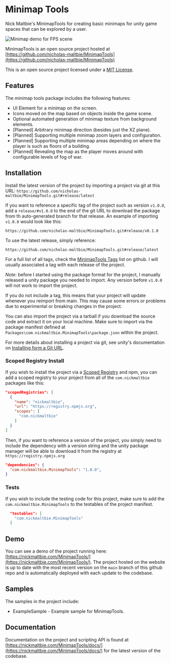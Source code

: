 # Minimap Tools

Nick Maltbie's MinimapTools for creating basic minimaps for unity game
spaces that can be explored by a user.

![Minimap demo for FPS scene](Demo/MinimapTools-Example.gif)

MinimapTools is an open source project hosted at
[https://github.com/nicholas-maltbie/MinimapTools](https://github.com/nicholas-maltbie/MinimapTools)

This is an open source project licensed under a [MIT License](LICENSE.txt).

## Features

The minimap tools package includes the following features:

* UI Element for a minimap on the screen.
* Icons moved on the map based on objects inside the game scene.
* Optional automated generation of minimap texture from background elements.
* \[Planned\] Arbitrary minimap direction (besides just the XZ plane).
* \[Planned\] Supporting multiple minimap zoom layers and configuration.
* \[Planned\] Supporting multiple minimap areas depending on where the player
  is such as floors of a building.
* \[Planned\] Revealing the map as the player moves around with configurable
  levels of fog of war.

## Installation

Install the latest version of the project by importing a project via git
at this URL:
`https://github.com/nicholas-maltbie/MinimapTools.git#release/latest`

If you want to reference a specific tag of the project such as version `v1.0.0`,
add a `release/#v1.0.0` to the end of the git URL to download the package
from th auto-generated branch for that release. An example of importing `v1.0.0`
would look like this:

```text
https://github.com/nicholas-maltbie/MinimapTools.git#release/v0.1.0
```

To use the latest release, simply reference:

```text
https://github.com/nicholas-maltbie/MinimapTools.git#release/latest
```

For a full list of all tags, check the [MinimapTools Tags](https://github.com/nicholas-maltbie/MinimapTools/tags)
list on github. I will usually associated a tag with each release of the project.

_Note_: before I started using the package format for the project, I manually
released a unity package you needed to import. Any version before `v1.0.0`
will not work to import the project.

If you do not include a tag, this means that your project will update whenever
you reimport from main. This may cause some errors or problems due to
experimental or breaking changes in the project.

You can also import the project via a tarball if you download the source
code and extract it on your local machine. Make sure to import
via the package manifest defined at `Packages\com.nickmaltbie.MinimapTools\package.json`
within the project.

For more details about installing a project via git, see unity's documentation
on [Installing form a Git URL](https://docs.unity3d.com/Manual/upm-ui-giturl.html#:~:text=%20Select%20Add%20package%20from%20git%20URL%20from,repository%20directly%20rather%20than%20from%20a%20package%20registry.).

### Scoped Registry Install

If you wish to install the project via a
[Scoped Registry](https://docs.unity3d.com/Manual/upm-scoped.html)
and npm, you can add a scoped registry to your project from all of the
`com.nickmaltbie` packages like this:

```json
"scopedRegistries": [
  {
    "name": "nickmaltbie",
    "url": "https://registry.npmjs.org",
    "scopes": [
      "com.nickmaltbie"
    ]
  }
]
```

Then, if you want to reference a version of the project, you simply
need to include the dependency with a version string and the unity package
manager will be able to download it from the registry at
`https://registry.npmjs.org`

```json
"dependencies": {
  "com.nickmaltbie.MinimapTools": "1.0.0",
}
```

### Tests

If you wish to include the testing code for this project, make sure to add
the `com.nickmaltbie.MinimapTools` to the testables
of the project manifest.

```json
  "testables": [
    "com.nickmaltbie.MinimapTools"
  ]
```

## Demo

You can see a demo of the project running here:
[https://nickmaltbie.com/MinimapTools/](https://nickmaltbie.com/MinimapTools/).
The project hosted on the website is up to date with the most recent
version on the `main` branch of this github repo
and is automatically deployed with each update to the codebase.

## Samples

The samples in the project include:

* ExampleSample - Example sample for MinimapTools.

## Documentation

Documentation on the project and scripting API is found at
[https://nickmaltbie.com/MinimapTools/docs/](https://nickmaltbie.com/MinimapTools/docs/)
for the latest version of the codebase.
